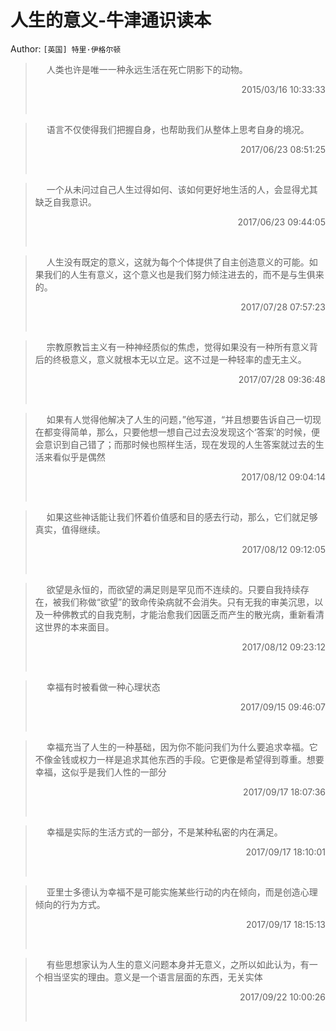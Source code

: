 # 人生的意义-牛津通识读本 
Author: `[英国] 特里·伊格尔顿` 
> &emsp; 
> 人类也许是唯一一种永远生活在死亡阴影下的动物。
> 
> <p align="right"> 2015/03/16 10:33:33 </p>
> &emsp;
> &emsp; 
> 语言不仅使得我们把握自身，也帮助我们从整体上思考自身的境况。
> 
> <p align="right"> 2017/06/23 08:51:25 </p>
> &emsp;
> &emsp; 
> 一个从未问过自己人生过得如何、该如何更好地生活的人，会显得尤其缺乏自我意识。
> 
> <p align="right"> 2017/06/23 09:44:05 </p>
> &emsp;
> &emsp; 
> 人生没有既定的意义，这就为每个个体提供了自主创造意义的可能。如果我们的人生有意义，这个意义也是我们努力倾注进去的，而不是与生俱来的。
> 
> <p align="right"> 2017/07/28 07:57:23 </p>
> &emsp;
> &emsp; 
> 宗教原教旨主义有一种神经质似的焦虑，觉得如果没有一种所有意义背后的终极意义，意义就根本无以立足。这不过是一种轻率的虚无主义。
> 
> <p align="right"> 2017/07/28 09:36:48 </p>
> &emsp;
> &emsp; 
> 如果有人觉得他解决了人生的问题，”他写道，“并且想要告诉自己一切现在都变得简单，那么，只要他想一想自己过去没发现这个‘答案’的时候，便会意识到自己错了；而那时候也照样生活，现在发现的人生答案就过去的生活来看似乎是偶然
> 
> <p align="right"> 2017/08/12 09:04:14 </p>
> &emsp;
> &emsp; 
> 如果这些神话能让我们怀着价值感和目的感去行动，那么，它们就足够真实，值得继续。
> 
> <p align="right"> 2017/08/12 09:12:05 </p>
> &emsp;
> &emsp; 
> 欲望是永恒的，而欲望的满足则是罕见而不连续的。只要自我持续存在，被我们称做“欲望”的致命传染病就不会消失。只有无我的审美沉思，以及一种佛教式的自我克制，才能治愈我们因匮乏而产生的散光病，重新看清这世界的本来面目。
> 
> <p align="right"> 2017/08/12 09:23:12 </p>
> &emsp;
> &emsp; 
> 幸福有时被看做一种心理状态
> 
> <p align="right"> 2017/09/15 09:46:07 </p>
> &emsp;
> &emsp; 
> 幸福充当了人生的一种基础，因为你不能问我们为什么要追求幸福。它不像金钱或权力一样是追求其他东西的手段。它更像是希望得到尊重。想要幸福，这似乎是我们人性的一部分
> 
> <p align="right"> 2017/09/17 18:07:36 </p>
> &emsp;
> &emsp; 
> 幸福是实际的生活方式的一部分，不是某种私密的内在满足。
> 
> <p align="right"> 2017/09/17 18:10:01 </p>
> &emsp;
> &emsp; 
> 亚里士多德认为幸福不是可能实施某些行动的内在倾向，而是创造心理倾向的行为方式。
> 
> <p align="right"> 2017/09/17 18:15:13 </p>
> &emsp;
> &emsp; 
> 有些思想家认为人生的意义问题本身并无意义，之所以如此认为，有一个相当坚实的理由。意义是一个语言层面的东西，无关实体
> 
> <p align="right"> 2017/09/22 10:00:26 </p>
> &emsp;
